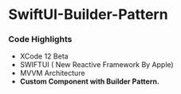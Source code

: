 # SwiftUI-Builder-Pattern
 
### Code Highlights
  - XCode 12 Beta
  - SWIFTUI ( New Reactive Framework By Apple)
  - MVVM Architecture
  - **Custom Component with Builder Pattern.**
